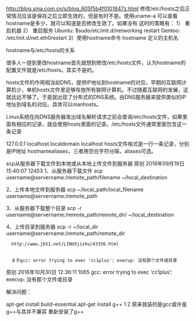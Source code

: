 http://blog.sina.com.cn/s/blog_605f5b4f0101847z.html
修改/etc/hosts之后正常情况应该是保存之后立即生效的，但是有时不是。使用uname-a 可以查看hostname是多少，就可以知道是否修改生效了。如果没有
这时的策略有：
1） 重启机器
2） 重启服务
     Ubuntu: $sudo/etc/init.d/networking restart
     Gentoo: /etc/init.d/net.eth0restart
3）使用hostname命令
       hostname 定义的主机名

hostname与/etc/hosts的关系

很多人一提到更改hostname首先就想到修改/etc/hosts文件，认为hostname的配置文件就是/etc/hosts。其实不是的。

hosts文件的作用相当如DNS，提供IP地址到hostname的对应。早期的互联网计算机少，单机hosts文件里足够存放所有联网计算机。不过随着互联网的发展，这就远远不够了。于是就出现了分布式的DNS系统。由DNS服务器来提供类似的IP地址到域名的对应。具体可以manhosts。

Linux系统在向DNS服务器发出域名解析请求之前会查询/etc/hosts文件，如果里面有相应的记录，就会使用hosts里面的记录。/etc/hosts文件通常里面包含这一条记录

127.0.0.1   localhost.localdomain  localhost
hosts文件格式是一行一条记录，分别是IP地址 hostnamealiases，三者用空白字符分隔，aliases可选。


scp从服务器下载文件到本地或从本地上传文件到服务器
原创 2016年09月19日 15:40:07 12453
  1、从服务器下载文件
  scp username@servername:/remote_path/filename ~/local_destination
  
   2、上传本地文件到服务器
  scp ~/local_path/local_filename username@servername:/remote_path  
    
  3、从服务器下载整个目录
      scp -r username@servername:/remote_path/remote_dir/ ~/local_destination
  
  4、上传目录到服务器
      scp  -r ~/local_dir username@servername:/remote_path/remote_dir




      http://www.jb51.net/LINUXjishu/43356.html


      关于gcc: error trying to exec 'cc1plus': execvp: 没有那个文件或目录
原创 2016年10月30日 12:36:11 1065
gcc: error trying to exec ‘cc1plus’: execvp: 没有那个文件或目录

解决问题：

apt-get install build-essential
apt-get install g++
1
2
原来我装的是gcc或许是g++与其并不兼容 
重新安装了g++